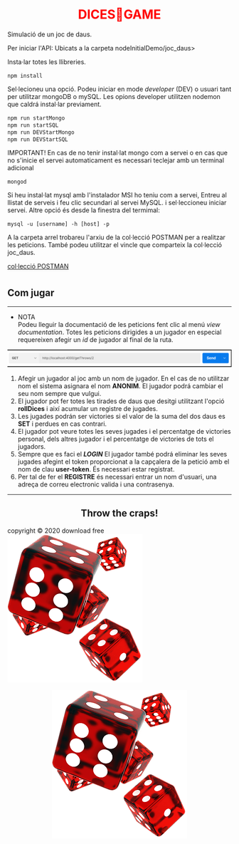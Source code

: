 
# <div align="center" style="color:red;">**DICES🎲GAME**</div>

Simulació de un joc de daus. 
	
Per iniciar l'API: Ubicats a la carpeta nodeInitialDemo/joc_daus> 

Insta·lar totes les llibreries. 
~~~
npm install 
~~~

Sel·lecioneu una opció. Podeu iniciar en mode *developer* (DEV) o usuari tant per utilitzar mongoDB o mySQL. Les opions developer utilitzen nodemon que caldrá instal·lar previament.
~~~
npm run startMongo
npm run startSQL
npm run DEVStartMongo
npm run DEVStartSQL
~~~

IMPORTANT! En cas de no tenir instal·lat mongo com a servei o en cas que no s'inicie el servei automaticament es necessari teclejar amb un terminal adicional 
~~~
mongod
~~~
Si heu instal·lat mysql amb l'instalador MSI ho teniu com a servei, Entreu al llistat de serveis i feu clic secundari al servei MySQL. i sel·leccioneu iniciar servei. Altre opció és desde la finestra del termimal:
~~~
mysql -u [username] -h [host] -p 
~~~        
A la carpeta arrel trobareu l'arxiu de la col·lecció POSTMAN per a realitzar les peticions.
També podeu utilitzar el vincle que comparteix la col·lecció joc_daus.

[col·lecció POSTMAN](https://www.postman.com/xaviercomi/workspace/public/collection/17998947-10220b4a-a607-456e-85e7-cf3c7953a7c8)
#
## Com jugar
___
* NOTA  
 Podeu lleguir la documentació de les peticions fent clic al menú *view documentation*. Totes les peticions dirigides a un jugador en especial requereixen afegir un  *id* de jugador al final de la ruta. 

![image](/joc_daus/media/postmanPeticion.png)


1. Afegir un jugador al joc amb un nom de jugador. En el cas de no utilitzar nom el sistema asignara el nom **ANONIM**. El jugador podrá cambiar el seu nom sempre que vulgui.
2. El jugador pot fer totes les tirades de daus que desitgi utilitzant l'opció **rollDices** i així acumular un registre de jugades.
3. Les jugades podrán ser victories si el valor de la suma del dos daus es **SET** i perdues en cas contrari.
4. El jugador pot veure totes les seves jugades i el percentatge de victories personal, dels altres jugador i el percentatge de victories de tots el jugadors.
5. Sempre que es faci el ***LOGIN*** El jugador també podrá eliminar les seves jugades afegint el token proporcionat a la capçalera de la petició amb el nom de clau **user-token**. És necessari estar registrat.
6. Per tal de fer el **REGISTRE** és necessari entrar un nom d'usuari, una adreça de correu electronic valida i una contrasenya.
___
## <div align="center">Throw the craps!</div>

copyright © 2020 download free![dicesImage](/joc_daus/media/craps.png)

<div align="center"><img src="/joc_daus/media/craps.png"></div>